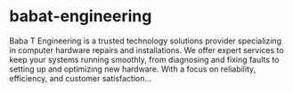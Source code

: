 # babat-engineering
Baba T Engineering is a trusted technology solutions provider specializing in computer hardware repairs and installations. We offer expert services to keep your systems running smoothly, from diagnosing and fixing faults to setting up and optimizing new hardware. With a focus on reliability, efficiency, and customer satisfaction...
